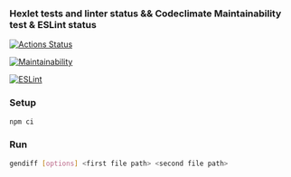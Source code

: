 ### Hexlet tests and linter status && Codeclimate Maintainability test & ESLint status
[![Actions Status](https://github.com/Californium251/frontend-project-lvl2/workflows/hexlet-check/badge.svg)](https://github.com/Californium251/frontend-project-lvl2/actions)


[![Maintainability](https://api.codeclimate.com/v1/badges/86c0448773e9c49e9f92/maintainability)](https://codeclimate.com/github/Californium251/frontend-project-lvl2/maintainability)


[![ESLint](https://github.com/Californium251/frontend-project-lvl2/actions/workflows/github-actions.yml/badge.svg)](https://github.com/Californium251/frontend-project-lvl2/actions/workflows/github-actions.yml)

### Setup

```bash
npm ci
```

### Run
```bash
gendiff [options] <first file path> <second file path> 
```